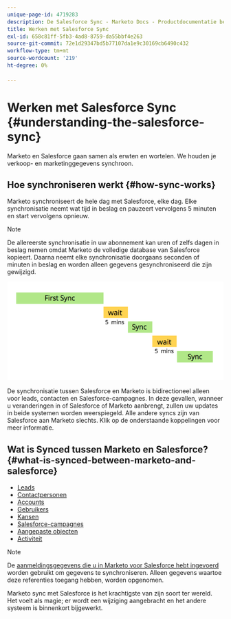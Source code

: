 ```yaml
---
unique-page-id: 4719283
description: De Salesforce Sync - Marketo Docs - Productdocumentatie begrijpen
title: Werken met Salesforce Sync
exl-id: 658c81ff-5fb3-4ad8-8759-da55bbf4e263
source-git-commit: 72e1d29347bd5b77107da1e9c30169cb6490c432
workflow-type: tm+mt
source-wordcount: '219'
ht-degree: 0%

---
```


# Werken met Salesforce Sync {#understanding-the-salesforce-sync}

Marketo en Salesforce gaan samen als erwten en wortelen. We houden je verkoop- en marketinggegevens synchroon.

## Hoe synchroniseren werkt {#how-sync-works}

Marketo synchroniseert de hele dag met Salesforce, elke dag. Elke synchronisatie neemt wat tijd in beslag en pauzeert vervolgens 5 minuten en start vervolgens opnieuw.

>[!NOTE]
>
>De allereerste synchronisatie in uw abonnement kan uren of zelfs dagen in beslag nemen omdat Marketo de volledige database van Salesforce kopieert. Daarna neemt elke synchronisatie doorgaans seconden of minuten in beslag en worden alleen gegevens gesynchroniseerd die zijn gewijzigd.

![](assets/sync-illustration.png)

De synchronisatie tussen Salesforce en Marketo is bidirectioneel alleen voor leads, contacten en Salesforce-campagnes. In deze gevallen, wanneer u veranderingen in of Salesforce of Marketo aanbrengt, zullen uw updates in beide systemen worden weerspiegeld. Alle andere syncs zijn van Salesforce aan Marketo slechts. Klik op de onderstaande koppelingen voor meer informatie.

## Wat is Synced tussen Marketo en Salesforce? {#what-is-synced-between-marketo-and-salesforce}

* [Leads](/help/marketo/product-docs/crm-sync/salesforce-sync/sfdc-sync-details/sfdc-sync-lead-sync.md)
* [Contactpersonen](/help/marketo/product-docs/crm-sync/salesforce-sync/sfdc-sync-details/sfdc-sync-contact-sync.md)
* [Accounts](/help/marketo/product-docs/crm-sync/salesforce-sync/sfdc-sync-details/sfdc-sync-account-sync.md)
* [Gebruikers](/help/marketo/product-docs/crm-sync/salesforce-sync/sfdc-sync-details/sfdc-sync-lead-account-owner-sync.md)
* [Kansen](/help/marketo/product-docs/crm-sync/salesforce-sync/sfdc-sync-details/sfdc-sync-opportunity-sync.md)
* [Salesforce-campagnes](/help/marketo/product-docs/crm-sync/salesforce-sync/sfdc-sync-details/sfdc-sync-campaign-sync.md)
* [Aangepaste objecten](/help/marketo/product-docs/crm-sync/salesforce-sync/sfdc-sync-details/sfdc-sync-custom-object-sync.md)
* [Activiteit](/help/marketo/product-docs/crm-sync/salesforce-sync/sfdc-sync-details/sfdc-sync-activity-sync.md)

>[!NOTE]
>
>De [aanmeldingsgegevens die u in Marketo voor Salesforce hebt ingevoerd](/help/marketo/product-docs/crm-sync/salesforce-sync/setup/enterprise-unlimited-edition/step-2-of-3-create-a-salesforce-user-for-marketo-enterprise-unlimited.md) worden gebruikt om gegevens te synchroniseren. Alleen gegevens waartoe deze referenties toegang hebben, worden opgenomen.

Marketo sync met Salesforce is het krachtigste van zijn soort ter wereld. Het voelt als magie; er wordt een wijziging aangebracht en het andere systeem is binnenkort bijgewerkt.
